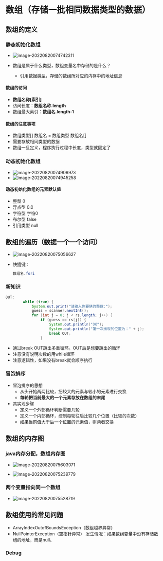# 数组（存储一批相同数据类型的数据）

## 数组的定义

### 静态初始化数组

* ![image-20220820074742311](C:\Users\86134\AppData\Roaming\Typora\typora-user-images\image-20220820074742311.png)

* 数组是属于什么类型，数组变量名中存储的是什么？
  * 引用数据类型，存储的数组所对应的内存中的地址信息

#### 数组的访问

* **数组名称[索引]**
* 访问长度：**数组名称.length**
* 数组最大索引：**数组名.length-1**

#### 数组的注意事项

* 数组类型[] 数组名 = 数组类型 数组名[]
* 需要存放相同类型的数据
* 数组一旦定义，程序执行过程中长度，类型就固定了

### 动态初始化数组

* ![image-20220820074909973](C:\Users\86134\AppData\Roaming\Typora\typora-user-images\image-20220820074909973.png)
* ![image-20220820074945258](C:\Users\86134\AppData\Roaming\Typora\typora-user-images\image-20220820074945258.png)

#### 动态初始化数组的元素默认值

* 整型 0
* 浮点型 0.0
* 字符型 字符0
* 布尔型 false
* 引用类型 null

## 数组的遍历（数据一个一个访问）

* ![image-20220820075056627](C:\Users\86134\AppData\Roaming\Typora\typora-user-images\image-20220820075056627.png)

* 快捷键：

  ```java
  数组名.fori  
  ```

### 新知识

```java
OUT:
        while (true) {                                        
            System.out.print("请输入你要猜的整数:");
            guess = scanner.nextInt();
            for (int j = 0; j < rs.length; j++) {
                if (guess == rs[j]) {
                    System.out.println("OK");
                    System.out.println("第一次出现的位置为：" + j);
                    break OUT;
                }
```

* 通过break OUT跳出多重循环。OUT后是想要跳出的循环
* 注意没有说明次数的用while循环
* 注意逻辑性，如果没有break就会顺序执行

### 冒泡排序

* 冒泡排序的思想
  * 从头开始两两比较，把较大的元素与较小的元素进行交换
  * **每轮把当前最大的一个元素存放在数组的末尾**
* 其实现步骤
  * 定义一个外部循环判断需要几轮
  * 定义一个内部循环，控制每轮往后比较几个位置（比较的次数）
  * 如果当前值大于后一个位置的元素值，则两者交换

## 数组的内存图

### java内存分配，数组内存图

* ![image-20220820075603071](C:\Users\86134\AppData\Roaming\Typora\typora-user-images\image-20220820075603071.png)

* ![image-20220820075239779](C:\Users\86134\AppData\Roaming\Typora\typora-user-images\image-20220820075239779.png)

### 两个变量指向同一个数组

* ![image-20220820075528719](C:\Users\86134\AppData\Roaming\Typora\typora-user-images\image-20220820075528719.png)

## 数组使用的常见问题

* ArrayIndexOutofBoundsException（数组越界异常）
* NullPointerException（空指针异常） 发生情况：如果数组变量中没有存储数组的地址，而是null。

### Debug

